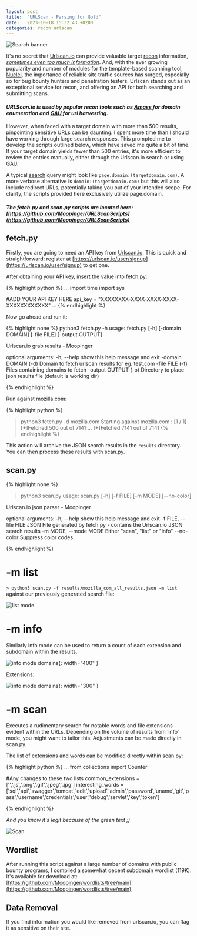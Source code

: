 ```yaml
---
layout: post
title:  "URLScan - Parsing for Gold"
date:   2023-10-18 15:32:43 +0200
categories: recon urlscan
---
```



![Search banner](/blog/assets/searchbanner.png)

It's no secret that [Urlscan.io](https://urlscan.io) can provide valuable target [recon](https://urlscan.io/search/#page.url%3A%40gmail.com) information, [*sometimes even too much information*](https://positive.security/blog/urlscan-data-leaks). And, with the ever growing popularity and number of modules for the template-based scanning tool, [Nuclei](https://github.com/projectdiscovery/nuclei), the importance of reliable site traffic sources has surged, especially so for bug bounty hunters and penetration testers. Urlscan stands out as an exceptional service for recon, and offering an API for both searching and submitting scans.


#### *URLScan.io is used by popular recon tools such as [Amass](https://github.com/owasp-amass/amass/) for domain enumeration and [GAU](https://github.com/lc/gau) for url harvesting.*

However, when faced with a target domain with more than 500 results, pinpointing sensitive URLs can be daunting. I spent more time than I should have working through large search responses. This prompted me to develop the scripts outlined below, which have saved me quite a bit of time. If your target domain yields fewer than 500 entries, it's more efficient to review the entries manually, either through the Urlscan.io search or using GAU.

A typical [search](https://urlscan.io/search/#*) query might look like `page.domain:(targetdomain.com)`. A more verbose alternative is `domain:(targetdomain.com)` but this will also include redirect URLs, potentially taking you out of your intended scope. For clarity, the scripts provided here exclusively utilize page.domain.

#### *The fetch.py and scan.py scripts are located here: [https://github.com/Moopinger/URLScanScripts](https://github.com/Moopinger/URLScanScripts)*

## fetch.py

Firstly, you are going to need an API key from [Urlscan.io](https://urlscan.io). This is quick and straightforward: register at [https://urlscan.io/user/signup](https://urlscan.io/user/signup) to get one.

After obtaining your API key, insert the value into fetch.py:

{% highlight python %}
...
import time
import sys

#ADD YOUR API KEY HERE
api_key = "XXXXXXXX-XXXX-XXXX-XXXX-XXXXXXXXXXXX"
...
{% endhighlight %}

Now go ahead and run it:

{% highlight none %}
python3 fetch.py -h
usage: fetch.py [-h] [-domain DOMAIN] [-file FILE] [-output OUTPUT]

Urlscan.io grab results - Moopinger

optional arguments:
  -h, --help      show this help message and exit
  -domain DOMAIN  (-d) Domain to fetch urlscan results for eg. test.com
  -file FILE      (-f) Files containing domains to fetch
  -output OUTPUT  (-o) Directory to place json results file (default is working dir)

{% endhighlight %}

Run against mozilla.com:

{% highlight python %}
> python3 fetch.py -d mozilla.com
Starting against mozilla.com : [1 / 1]
[+]Fetched 500 out of 7141
...
[+]Fetched 7141 out of 7141
{% endhighlight %}

This action will archive the JSON search results in the `results` directory. You can then process these results with scan.py.

## scan.py
{% highlight none %}

> python3 scan.py
usage: scan.py [-h] [-f FILE] [-m MODE] [--no-color]

Urlscan.io json parser - Moopinger

optional arguments:
  -h, --help            show this help message and exit
  -f FILE, --file FILE  JSON File generated by fetch.py - contains the Urlscan.io JSON search results
  -m MODE, --mode MODE  Either "scan", "list" or "info"
  --no-color            Suppress color codes

{% endhighlight %}

# -m list

`> python3 scan.py -f results/mozilla_com_all_results.json -m list` against our previously generated search file:

![list mode](/blog/assets/listmode.png)


# -m info

Similarly info mode can be used to return a count of each extension and subdomain within the results.

![info mode domains](/blog/assets/infomode-1.png){: width="400" }

Extensions:

![info mode domains](/blog/assets/infomode-2.png){: width="300" }


# -m scan

Executes a rudimentary search for notable words and file extensions evident within the URLs. Depending on the volume of results from ‘info’ mode, you might want to tailor this. Adjustments can be made directly in scan.py. 

The list of extensions and words can be modified directly within scan.py:

{% highlight python %}
...
from collections import Counter

#Any changes to these two lists
common_extensions = ['','.js','.png','.gif','.jpeg','.jpg']
interesting_words = ['sql','api','swagger','tomcat','edit','upload','admin','password','uname','git','pass','username','credentials','user','debug','servlet','key','token']

{% endhighlight %}

*And you know it's legit because of the green text ;)*

![Scan](/blog/assets/scan.png)

## Wordlist

After running this script against a large number of domains with public bounty programs, I compiled a somewhat decent subdomain wordlist (119K). It's available for download at: [https://github.com/Moopinger/wordlists/tree/main](https://github.com/Moopinger/wordlists/tree/main)

## Data Removal

If you find information you would like removed from urlscan.io, you can flag it as sensitive on their site.

